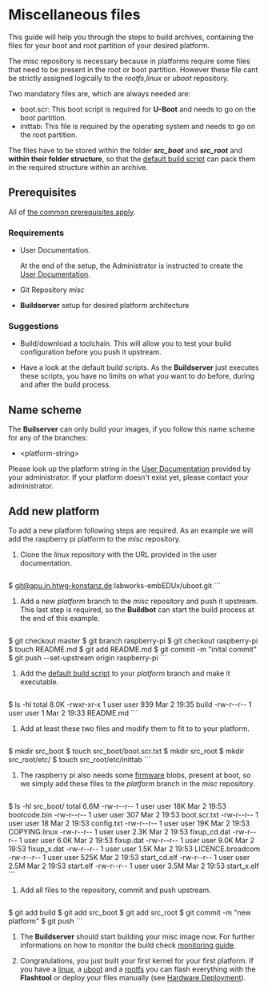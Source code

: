# Miscellaneous files
This guide will help you through the steps to build archives, containing the
files for your boot and root partition of your desired platform.

The misc repository is necessary because in platforms require some files that
need to be present in the root or boot partition. However these file cant be
strictly assigned logically  to the *rootfs*,*linux* or *uboot* repository.

Two mandatory files are, which are always needed are:

* boot.scr: This boot script is required for **U-Boot** and needs to go on the
  boot partition.
* inittab: This file is required by the operating system and needs to go on the
  root partition.

The files have to be stored within the folder ***src_boot*** and ***src_root***
and **within their folder structure**, so that the [default build
script](usage/misc/files/build) can pack them in the required structure within
an archive.

## Prerequisites
All of [the common prerequisites apply](usage.md#Prerequisites).

### Requirements
* User Documentation.

    At the end of the setup, the Administrator is instructed to create the [User
    Documentation](../setup/user-documentation.md).

* Git Repository *misc*
* **Buildserver** setup for desired platform architecture

### Suggestions
* Build/download a toolchain. This will allow you to test your build
  configuration before you push it upstream.

* Have a look at the default build scripts. As the **Buildserver** just executes
  these scripts, you have no limits on what you want to do before, during and
  after the build process.

## Name scheme
The **Builserver** can only build your images, if you follow this name scheme
for any of the branches:

* <platform-string\>

Please look up the platform string in the [User
Documentation](../setup/user-documentation) provided by your administrator. If
your platform doesn't exist yet, please contact your administrator.

## Add new platform
To add a new platform following steps are required. As an example we will add
the raspberry pi platform to the *misc* repository.

1. Clone the *linux* repository with the URL provided in the user documentation.

    ```
$ git@apu.in.htwg-konstanz.de:labworks-embEDUx/uboot.git
    ```

1. Add a new *platform* branch to the *misc* repository and push it upstream.
   This last step is required, so the **Buildbot** can start the build process
   at the end of this example.
   
    ```
$ git checkout master
$ git branch raspberry-pi
$ git checkout raspberry-pi
$ touch README.md
$ git add README.md
$ git commit -m "inital commit"
$ git push --set-upstream origin raspberry-pi 
    ```

1. Add the [default build script](usage/misc/files/build) to your *platform* branch and
   make it executable.
   
    ```
$ ls -hl
total 8.0K
-rwxr-xr-x 1 user user 939 Mar  2 19:35 build
-rw-r--r-- 1 user user   1 Mar  2 19:33 README.md
    ```

1. Add at least these two files and modify them to fit to to your platform.
   
    ```
$ mkdir src_boot
$ touch src_boot/boot.scr.txt
$ mkdir src_root
$ mkdir src_root/etc/
$ touch src_root/etc/inittab
    ```

1. The raspberry pi also needs some
   [firmware](https://github.com/raspberrypi/firmware) blobs, present at boot,
   so we simply add these files to the *platform* branch in the *misc*
   repository.
    
    ```
$ ls -hl src_boot/
total 6.6M
-rw-r--r-- 1 user user  18K Mar  2 19:53 bootcode.bin
-rw-r--r-- 1 user user  307 Mar  2 19:53 boot.scr.txt
-rw-r--r-- 1 user user   18 Mar  2 19:53 config.txt
-rw-r--r-- 1 user user  19K Mar  2 19:53 COPYING.linux
-rw-r--r-- 1 user user 2.3K Mar  2 19:53 fixup_cd.dat
-rw-r--r-- 1 user user 6.0K Mar  2 19:53 fixup.dat
-rw-r--r-- 1 user user 9.0K Mar  2 19:53 fixup_x.dat
-rw-r--r-- 1 user user 1.5K Mar  2 19:53 LICENCE.broadcom
-rw-r--r-- 1 user user 525K Mar  2 19:53 start_cd.elf
-rw-r--r-- 1 user user 2.5M Mar  2 19:53 start.elf
-rw-r--r-- 1 user user 3.5M Mar  2 19:53 start_x.elf
    ```

1. Add all files to the repository, commit and push upstream.
   
    ```
$ git add build
$ git add src_boot
$ git add src_root
$ git commit -m "new platform"
$ git push
    ```

1. The **Buildserver** should start building your misc image now. For further
   informations on how to monitor the build check [monitoring
   guide](common/build-monitoring.md).

1. Congratulations, you just built your first kernel for your first platform. If
   you have a [linux](linux.md), a [uboot](uboot.md) and a [rootfs](rootfs.md)
   you can flash everything with the **Flashtool** or deploy your files manually
   (see [Hardware Deployment](usage.md#hardware-deployment)).

